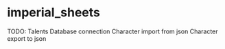 # imperial_sheets

TODO:
Talents
Database connection
Character import from json
Character export to json